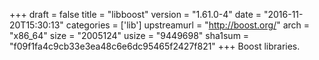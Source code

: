 +++
draft = false
title = "libboost"
version = "1.61.0-4"
date = "2016-11-20T15:30:13"
categories = ['lib']
upstreamurl = "http://boost.org/"
arch = "x86_64"
size = "2005124"
usize = "9449698"
sha1sum = "f09f1fa4c9cb33e3ea48c6e6dc95465f2427f821"
+++
Boost libraries.